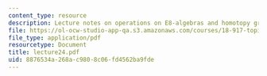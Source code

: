 ```yaml
---
content_type: resource
description: Lecture notes on operations on E8-algebras and homotopy groups.
file: https://ol-ocw-studio-app-qa.s3.amazonaws.com/courses/18-917-topics-in-algebraic-topology-the-sullivan-conjecture-fall-2007/8876534a268ac9808c06fd4562ba9fde_lecture24.pdf
file_type: application/pdf
resourcetype: Document
title: lecture24.pdf
uid: 8876534a-268a-c980-8c06-fd4562ba9fde
---
```

